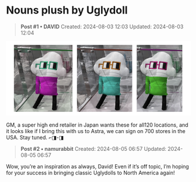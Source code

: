 # Nouns plush by Uglydoll

<!-- ✦✦✦ POST START ✦✦✦ -->

> **Post #1 • DAVID**
> Created: 2024-08-03 12:03
> Updated: 2024-08-03 12:04

![Screenshot 2024-08-03 at 6.55.54 AM](../../assets/images/5516/445cbedc26d356132e1cfb9d74355433b0890f9c_2_690x277.png)


  
GM, a super high end retailer in Japan wants these for all120 locations, and it looks like if I bring this with us to Astra, we can sign on 700 stores in the USA. Stay tuned. ⌐◨-◨

<!-- ✦✦✦ POST END ✦✦✦ -->

<!-- ✦✦✦ POST START ✦✦✦ -->

> **Post #2 • namurabbit**
> Created: 2024-08-05 06:57
> Updated: 2024-08-05 06:57

Wow, you’re an inspiration as always, David! Even if it’s off topic, I’m hoping for your success in bringing classic Uglydolls to North America again!

<!-- ✦✦✦ POST END ✦✦✦ -->

